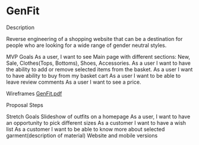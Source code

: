 # GenFit

Description 

Reverse engineering of a  shopping website that can be a destination for people who are looking for a wide range of gender neutral styles. 

MVP Goals
As a user, I want to see Main page with different sections: New, Sale, Clothes(Tops, Bottoms), Shoes, Accessories.
As a user I want to have the ability to add or remove selected items from the basket.
As a user I want to have ability to buy from my basket cart
As a user I want  to be able to leave review comments
As a user I want to see a price.




Wireframes
[GenFit.pdf](https://github.com/ZaremaT/GenFit/files/8565638/GenFit.pdf)


Proposal Steps



Stretch Goals
Slideshow of outfits on a homepage 
As a user, I want to have an opportunity to  pick different sizes
As a customer I want to have  a wish list
As a customer I want to be able to know more about selected garment(description of material)
Website and mobile versions
